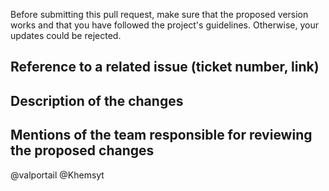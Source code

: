 Before submitting this pull request, make sure that the proposed version works
and that you have followed the project's guidelines.
Otherwise, your updates could be rejected.

## Reference to a related issue (ticket number, link)


## Description of the changes


## Mentions of the team responsible for reviewing the proposed changes
@valportail @Khemsyt
